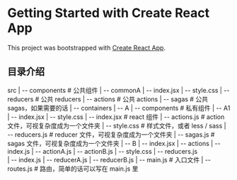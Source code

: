 <!--
 * @Descripttion: 
 * @version: 
 * @Author: dal
 * @Date: 2021-10-26 17:14:54
 * @LastEditors: dal
 * @LastEditTime: 2021-10-26 17:33:57
-->
# Getting Started with Create React App

This project was bootstrapped with [Create React App](https://github.com/facebook/create-react-app).

## 目录介绍
src
| -- components  # 公共组件
        | -- commonA
                | -- index.jsx
                | -- style.css
| -- reducers # 公共 reducers
| -- actions # 公共 actions
| -- sagas # 公共 sagas，如果需要的话
| -- containers
        | -- A
             | -- components # 私有组件
                     | -- A1
                           | -- index.jsx
                           | -- style.css
             | -- index.jsx # react 组件
             | -- actions.js # action 文件，可视复杂度成为一个文件夹
             | -- style.css # 样式文件，或者 less / sass 
             | -- reducers.js # reducer 文件，可视复杂度成为一个文件夹
             | -- sagas.js # sagas 文件，可视复杂度成为一个文件夹
        | -- B
             | -- index.jsx 
             | -- actions
                     | -- index.js
                     | -- actionA.js
                     | -- actionB.js
             | -- style.css
             | -- reducers.js      
                     | -- index.js
                     | -- reducerA.js
                     | -- reducerB.js
| -- main.js # 入口文件
| -- routes.js # 路由，简单的话可以写在 main.js 里